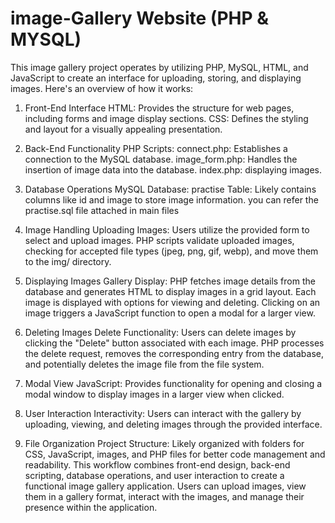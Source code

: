 # image-Gallery Website (PHP & MYSQL)
This image gallery project operates by utilizing PHP, MySQL, HTML, and JavaScript to create an interface for uploading, storing, and displaying images. Here's an overview of how it works:

1. Front-End Interface
HTML: Provides the structure for web pages, including forms and image display sections.
CSS: Defines the styling and layout for a visually appealing presentation.

2. Back-End Functionality
PHP Scripts:
connect.php: Establishes a connection to the MySQL database.
image_form.php: Handles the insertion of image data into the database.
index.php: displaying images.

3. Database Operations
MySQL Database:
practise Table: Likely contains columns like id and image to store image information.
you can refer the practise.sql file attached in main files

4. Image Handling
Uploading Images:
Users utilize the provided form to select and upload images.
PHP scripts validate uploaded images, checking for accepted file types (jpeg, png, gif, webp), and move them to the img/ directory.

5. Displaying Images
Gallery Display:
PHP fetches image details from the database and generates HTML to display images in a grid layout.
Each image is displayed with options for viewing and deleting.
Clicking on an image triggers a JavaScript function to open a modal for a larger view.

6. Deleting Images
Delete Functionality:
Users can delete images by clicking the "Delete" button associated with each image.
PHP processes the delete request, removes the corresponding entry from the database, and potentially deletes the image file from the file system.

7. Modal View
JavaScript:
Provides functionality for opening and closing a modal window to display images in a larger view when clicked.

8. User Interaction
Interactivity:
Users can interact with the gallery by uploading, viewing, and deleting images through the provided interface.

9. File Organization
Project Structure:
Likely organized with folders for CSS, JavaScript, images, and PHP files for better code management and readability.
This workflow combines front-end design, back-end scripting, database operations, and user interaction to create a functional image gallery application. Users can upload images, view them in a gallery format, interact with the images, and manage their presence within the application.







